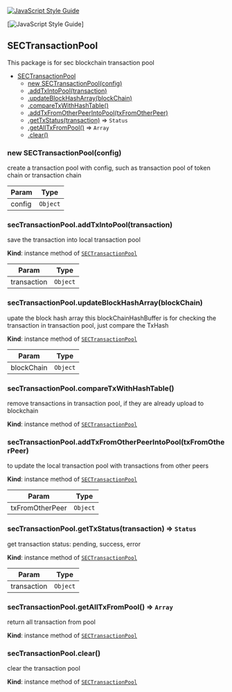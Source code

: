 <a name="SECTransactionPool"></a>

[![JavaScript Style Guide](https://cdn.rawgit.com/standard/standard/master/badge.svg)](https://github.com/standard/standard) 

[![JavaScript Style Guide](https://img.shields.io/badge/code_style-standard-brightgreen.svg)]

## SECTransactionPool

This package is for sec blockchain transaction pool

<a name="SECTransactionPool"></a>

* [SECTransactionPool](#SECTransactionPool)
    * [new SECTransactionPool(config)](#new_SECTransactionPool_new)
    * [.addTxIntoPool(transaction)](#SECTransactionPool+addTxIntoPool)
    * [.updateBlockHashArray(blockChain)](#SECTransactionPool+updateBlockHashArray)
    * [.compareTxWithHashTable()](#SECTransactionPool+compareTxWithHashTable)
    * [.addTxFromOtherPeerIntoPool(txFromOtherPeer)](#SECTransactionPool+addTxFromOtherPeerIntoPool)
    * [.getTxStatus(transaction)](#SECTransactionPool+getTxStatus) => <code>Status</code>
    * [.getAllTxFromPool()](#SECTransactionPool+getAllTxFromPool) => <code>Array</code>
    * [.clear()](#SECTransactionPool+clear)

<a name="new_SECTransactionPool_new"></a>

### new SECTransactionPool(config)
create a transaction pool with config, such as transaction pool of token chain or transaction chain


| Param | Type |
| --- | --- |
| config | <code>Object</code> | 

<a name="SECTransactionPool+addTxIntoPool"></a>

### secTransactionPool.addTxIntoPool(transaction)
save the transaction into local transaction pool

**Kind**: instance method of [<code>SECTransactionPool</code>](#SECTransactionPool)  

| Param | Type |
| --- | --- |
| transaction | <code>Object</code> | 

<a name="SECTransactionPool+updateBlockHashArray"></a>

### secTransactionPool.updateBlockHashArray(blockChain)
upate the block hash array
this blockChainHashBuffer is for checking the transaction in transaction pool, just compare the TxHash

**Kind**: instance method of [<code>SECTransactionPool</code>](#SECTransactionPool)  

| Param | Type |
| --- | --- |
| blockChain | <code>Object</code> | 

<a name="SECTransactionPool+compareTxWithHashTable"></a>

### secTransactionPool.compareTxWithHashTable()
remove transactions in transaction pool, if they are already upload to blockchain

**Kind**: instance method of [<code>SECTransactionPool</code>](#SECTransactionPool)  
<a name="SECTransactionPool+addTxFromOtherPeerIntoPool"></a>

### secTransactionPool.addTxFromOtherPeerIntoPool(txFromOtherPeer)
to update the local transaction pool with transactions from other peers

**Kind**: instance method of [<code>SECTransactionPool</code>](#SECTransactionPool)  

| Param | Type |
| --- | --- |
| txFromOtherPeer | <code>Object</code> | 

<a name="SECTransactionPool+getTxStatus"></a>

### secTransactionPool.getTxStatus(transaction) => <code>Status</code>
get transaction status: pending, success, error

**Kind**: instance method of [<code>SECTransactionPool</code>](#SECTransactionPool)  

| Param | Type |
| --- | --- |
| transaction | <code>Object</code> | 

<a name="SECTransactionPool+getAllTxFromPool"></a>

### secTransactionPool.getAllTxFromPool() => <code>Array</code>
return all transaction from pool

**Kind**: instance method of [<code>SECTransactionPool</code>](#SECTransactionPool)  
<a name="SECTransactionPool+clear"></a>

### secTransactionPool.clear()
clear the transaction pool

**Kind**: instance method of [<code>SECTransactionPool</code>](#SECTransactionPool)  
